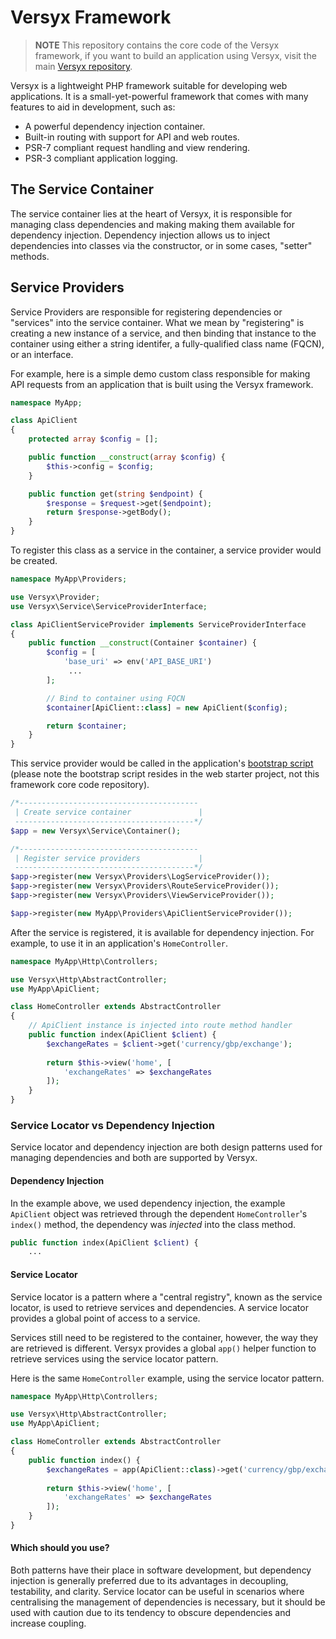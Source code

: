 # Versyx Framework

> **NOTE** This repository contains the core code of the Versyx framework, if you want to build an application using Versyx, visit the main [Versyx repository](#).

Versyx is a lightweight PHP framework suitable for developing web applications. It is a small-yet-powerful framework that comes with many features to aid in development, such as:

- A powerful dependency injection container.
- Built-in routing with support for API and web routes.
- PSR-7 compliant request handling and view rendering.
- PSR-3 compliant application logging.


## The Service Container

The service container lies at the heart of Versyx, it is responsible for managing class dependencies and making making them available for dependency injection. Dependency injection allows us to inject dependencies into classes via the constructor, or in some cases, "setter" methods.

## Service Providers

Service Providers are responsible for registering dependencies or "services" into the service container. What we mean by "registering" is creating a new instance of a service, and then binding that instance to the container using either a string identifer, a fully-qualified class name (FQCN), or an interface.

For example, here is a simple demo custom class responsible for making API requests from an application that is built using the Versyx framework.

```php
namespace MyApp;

class ApiClient 
{
    protected array $config = [];

    public function __construct(array $config) {
        $this->config = $config;
    }

    public function get(string $endpoint) {
        $response = $request->get($endpoint);
        return $response->getBody();
    }
}
```

To register this class as a service in the container, a service provider would be created.

```php
namespace MyApp\Providers;

use Versyx\Provider;
use Versyx\Service\ServiceProviderInterface;

class ApiClientServiceProvider implements ServiceProviderInterface
{
    public function __construct(Container $container) {
        $config = [
            'base_uri' => env('API_BASE_URI')
             ...
        ];

        // Bind to container using FQCN
        $container[ApiClient::class] = new ApiClient($config);

        return $container;
    }
}
```

This service provider would be called in the application's [bootstrap script](https://github.com/versyxdigital/versyx/blob/main/bootstrap.php) (please note the bootstrap script resides in the web starter project, not this framework core code repository).

```php
/*----------------------------------------
 | Create service container               |
 ----------------------------------------*/
$app = new Versyx\Service\Container();

/*----------------------------------------
 | Register service providers             |
 ----------------------------------------*/
$app->register(new Versyx\Providers\LogServiceProvider());
$app->register(new Versyx\Providers\RouteServiceProvider());
$app->register(new Versyx\Providers\ViewServiceProvider());

$app->register(new MyApp\Providers\ApiClientServiceProvider());
```

After the service is registered, it is available for dependency injection. For example, to use it in an application's `HomeController`.

```php
namespace MyApp\Http\Controllers;

use Versyx\Http\AbstractController;
use MyApp\ApiClient;

class HomeController extends AbstractController
{
    // ApiClient instance is injected into route method handler
    public function index(ApiClient $client) {
        $exchangeRates = $client->get('currency/gbp/exchange');
        
        return $this->view('home', [
            'exchangeRates' => $exchangeRates
        ]);
    }
}
```

### Service Locator vs Dependency Injection

Service locator and dependency injection are both design patterns used for managing dependencies and both are supported by Versyx.

#### Dependency Injection

In the example above, we used dependency injection, the example `ApiClient` object was retrieved through the dependent `HomeController`'s `index()` method, the dependency was *injected* into the class method.

```php
public function index(ApiClient $client) {
    ...
```

#### Service Locator

Service locator is a pattern where a "central registry", known as the service locator, is used to retrieve services and dependencies. A service locator provides a global point of access to a service.

Services still need to be registered to the container, however, the way they are retrieved is different. Versyx provides a global `app()` helper function to retrieve services using the service locator pattern.

Here is the same `HomeController` example, using the service locator pattern.

```php
namespace MyApp\Http\Controllers;

use Versyx\Http\AbstractController;
use MyApp\ApiClient;

class HomeController extends AbstractController
{
    public function index() {
        $exchangeRates = app(ApiClient::class)->get('currency/gbp/exchange');
        
        return $this->view('home', [
            'exchangeRates' => $exchangeRates
        ]);
    }
}
```

#### Which should you use?

Both patterns have their place in software development, but dependency injection is generally preferred due to its advantages in decoupling, testability, and clarity. Service locator can be useful in scenarios where centralising the management of dependencies is necessary, but it should be used with caution due to its tendency to obscure dependencies and increase coupling. 